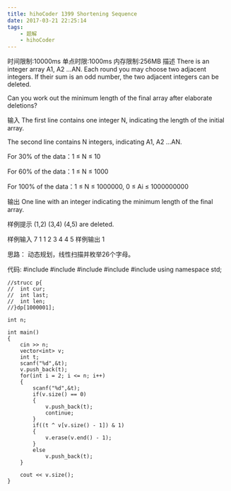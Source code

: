 ```yaml
---
title: hihoCoder 1399 Shortening Sequence
date: 2017-03-21 22:25:14
tags:
	- 题解
	- hihoCoder
---
```


时间限制:10000ms
单点时限:1000ms
内存限制:256MB
描述
There is an integer array A1, A2 ...AN. Each round you may choose two adjacent integers. If their sum is an odd number, the two adjacent integers can be deleted.

Can you work out the minimum length of the final array after elaborate deletions?

<!-- more --> 

输入
The first line contains one integer N, indicating the length of the initial array.

The second line contains N integers, indicating A1, A2 ...AN.

For 30% of the data：1 ≤ N ≤ 10

For 60% of the data：1 ≤ N ≤ 1000

For 100% of the data：1 ≤ N ≤ 1000000, 0 ≤ Ai ≤ 1000000000

输出
One line with an integer indicating the minimum length of the final array.

样例提示
(1,2) (3,4) (4,5) are deleted.

样例输入
7
1 1 2 3 4 4 5
样例输出
1

思路：
  动态规划，线性扫描并枚举26个字母。

代码:
	#include <iostream>
	#include <vector>
	#include <algorithm>
	#include <cmath>
	#include <cstdio>
	using namespace std;

	//strucc p{
	//	int cur;
	//	int last;
	//	int len;
	//}dp[1000001];

	int n;

	int main()
	{
		cin >> n;
		vector<int> v;
		int t;
		scanf("%d",&t);
		v.push_back(t);
		for(int i = 2; i <= n; i++)
		{
			scanf("%d",&t);
			if(v.size() == 0)
			{
				v.push_back(t);
				continue;
			}
			if((t ^ v[v.size() - 1]) & 1)
			{
				v.erase(v.end() - 1);
			}
			else
				v.push_back(t);
		}

		cout << v.size();
	}